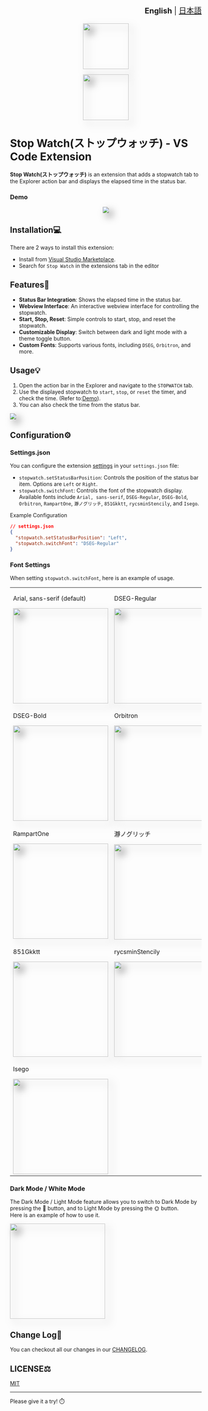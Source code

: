 <div align="right" style="font-size: 20px;">

**English** | [日本語](./README.ja.md)

</div>

<p align="center"><img src="https://github.com/user-attachments/assets/29cecc32-12da-489d-b89a-6a5c1cbc532d" height=120 style="filter: drop-shadow(10px 10px 10px rgba(0, 0, 0, 0.5));"/></p>
<p align="center"><img src="https://github.com/user-attachments/assets/66ec465d-0ad2-45ef-ab5d-49fb7b65cb5c" height=120 style="filter: drop-shadow(10px 10px 10px rgba(0, 0, 0, 0.5));"/></p>


# Stop Watch(ストップウォッチ) - VS Code Extension

**Stop Watch(ストップウォッチ)** is an extension that adds a stopwatch tab to the Explorer action bar and displays the elapsed time in the status bar.

### Demo

<p align="center"><img src="https://github.com/user-attachments/assets/4f1a82ca-bf5f-4831-9e3b-b443cb3e37cc" style="filter: drop-shadow(10px 10px 10px rgba(0, 0, 0, 0.5));"/></p>

## Installation💻

There are 2 ways to install this extension:

- Install from [Visual Studio Marketplace](https://marketplace.visualstudio.com/items?XXXX).
- Search for `Stop Watch` in the extensions tab in the editor

## Features🚀

- **Status Bar Integration**: Shows the elapsed time in the status bar.
- **Webview Interface**: An interactive webview interface for controlling the stopwatch.
- **Start, Stop, Reset**: Simple controls to start, stop, and reset the stopwatch.
- **Customizable Display**: Switch between dark and light mode with a theme toggle button.
- **Custom Fonts**: Supports various fonts, including `DSEG`, `Orbitron`, and more.

## Usage💡

1. Open the action bar in the Explorer and navigate to the `STOPWATCH` tab.
2. Use the displayed stopwatch to `start`, `stop`, or `reset` the timer, and check the time. (Refer to:[Demo](#demo)).
3. You can also check the time from the status bar.

<img src="https://github.com/user-attachments/assets/ac896af3-3886-4162-b9ff-ed0f48b4cb8f" style="filter: drop-shadow(10px 10px 10px rgba(0, 0, 0, 0.5));"/>

## Configuration⚙️

### Settings.json
You can configure the extension [settings](https://code.visualstudio.com/docs/customization/userandworkspace) in your `settings.json` file:

- `stopwatch.setStatusBarPosition`: Controls the position of the status bar item. Options are `Left` or `Right`.
- `stopwatch.switchFont`: Controls the font of the stopwatch display. Available fonts include `Arial, sans-serif`, `DSEG-Regular`, `DSEG-Bold`, `Orbitron`, `RampartOne`, `瀞ノグリッチ`, `851Gkktt`, `rycsminStencily`, and `Isego`.

Example Configuration
```json
// settings.json
{
  "stopwatch.setStatusBarPosition": "Left",
  "stopwatch.switchFont": "DSEG-Regular"
}
```

### Font Settings

When setting `stopwatch.switchFont`, here is an example of usage.

<table>
  <tr>
    <td>
        <p>Arial, sans-serif (default)</p>
        <img src="https://github.com/user-attachments/assets/4185f3a3-4b4a-43c9-967b-5d5de4d337cb" height=250 style="filter: drop-shadow(10px 10px 10px rgba(0, 0, 0, 0.5));"></img>
    </td>
    <td>
        <p>DSEG-Regular</p>
        <img src="https://github.com/user-attachments/assets/cfa79e7e-0a3c-464b-958b-23ee505996ad" height=250 style="filter: drop-shadow(10px 10px 10px rgba(0, 0, 0, 0.5));"></img>
    </td>
  </tr>
  <tr>
    <td>
        <p>DSEG-Bold</p>
        <img src="https://github.com/user-attachments/assets/77230600-896f-4b6a-8b25-b3c7373b0706" height=250 style="filter: drop-shadow(10px 10px 10px rgba(0, 0, 0, 0.5));"></img>
    </td>
    <td>
        <p>Orbitron</p>
        <img src="https://github.com/user-attachments/assets/a280f10d-e216-4977-986f-da4ea5936407" height=250 style="filter: drop-shadow(10px 10px 10px rgba(0, 0, 0, 0.5));"></img>
    </td>
  </tr>
  <tr>
    <td>
        <p>RampartOne</p>
        <img src="https://github.com/user-attachments/assets/9ba6f861-063a-4c30-8dc7-ab28b058472b" height=250 style="filter: drop-shadow(10px 10px 10px rgba(0, 0, 0, 0.5));"></img>
    </td>
    <td>
        <p>瀞ノグリッチ</p>
        <img src="https://github.com/user-attachments/assets/c0dd8658-8abd-4a6f-aaef-a6dad2bccdf4" height=250 style="filter: drop-shadow(10px 10px 10px rgba(0, 0, 0, 0.5));"></img>
    </td>
  </tr>
  <tr>
    <td>
        <p>851Gkktt</p>
        <img src="https://github.com/user-attachments/assets/925dc501-e51e-4b8e-8384-d55161346216" height=250 style="filter: drop-shadow(10px 10px 10px rgba(0, 0, 0, 0.5));"></img>
    </td>
    <td>
        <p>rycsminStencily</p>
        <img src="https://github.com/user-attachments/assets/4e341277-30ec-4879-8bc9-b93fcd9d0031" height=250 style="filter: drop-shadow(10px 10px 10px rgba(0, 0, 0, 0.5));"></img>
    </td>
  </tr>
  <tr>
    <td>
        <p>Isego</p>
        <img src="https://github.com/user-attachments/assets/fa1193cc-903f-41f7-9aeb-8b4e8c6af454" height=250 style="filter: drop-shadow(10px 10px 10px rgba(0, 0, 0, 0.5));"></img>
    </td>
    <td>
    </td>
  </tr>
</table>

### Dark Mode / White Mode
The Dark Mode / Light Mode feature allows you to switch to Dark Mode by pressing the 🌙 button, and to Light Mode by pressing the 🌞 button.<br>
Here is an example of how to use it.

<img src="https://github.com/user-attachments/assets/af20f113-0290-4892-9e3e-5b759e7c0ebb" height=250 style="filter: drop-shadow(10px 10px 10px rgba(0, 0, 0, 0.5));"></img>

## Change Log📝

You can checkout all our changes in our [CHANGELOG](./CHANGELOG.md).

## LICENSE⚖️

[MIT](./LICENSE)

<hr>

Please give it a try! ⏱️